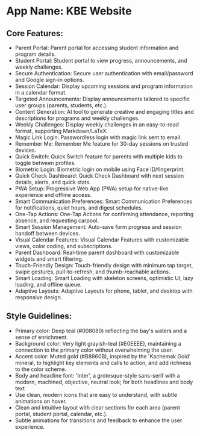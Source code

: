 # **App Name**: KBE Website

## Core Features:

- Parent Portal: Parent portal for accessing student information and program details.
- Student Portal: Student portal to view progress, announcements, and weekly challenges.
- Secure Authentication: Secure user authentication with email/password and Google sign-in options.
- Session Calendar: Display upcoming sessions and program information in a calendar format.
- Targeted Announcements: Display announcements tailored to specific user groups (parents, students, etc.).
- Content Generation: AI tool to generate creative and engaging titles and descriptions for programs and weekly challenges.
- Weekly Challenges: Display weekly challenges in an easy-to-read format, supporting Markdown/LaTeX.
- Magic Link Login: Passwordless login with magic link sent to email.
- Remember Me: Remember Me feature for 30-day sessions on trusted devices.
- Quick Switch: Quick Switch feature for parents with multiple kids to toggle between profiles.
- Biometric Login: Biometric login on mobile using Face ID/fingerprint.
- Quick Check Dashboard: Quick Check Dashboard with next session details, alerts, and quick stats.
- PWA Setup: Progressive Web App (PWA) setup for native-like experience and offline access.
- Smart Communication Preferences: Smart Communication Preferences for notifications, quiet hours, and digest schedules.
- One-Tap Actions: One-Tap Actions for confirming attendance, reporting absence, and requesting carpool.
- Smart Session Management: Auto-save form progress and session handoff between devices.
- Visual Calendar Features: Visual Calendar Features with customizable views, color coding, and subscriptions.
- Parent Dashboard: Real-time parent dashboard with customizable widgets and smart filtering.
- Touch-Friendly Design: Touch-friendly design with minimum tap target, swipe gestures, pull-to-refresh, and thumb-reachable actions.
- Smart Loading: Smart Loading with skeleton screens, optimistic UI, lazy loading, and offline queue.
- Adaptive Layouts: Adaptive Layouts for phone, tablet, and desktop with responsive design.

## Style Guidelines:

- Primary color: Deep teal (#008080) reflecting the bay's waters and a sense of enrichment.
- Background color: Very light grayish-teal (#E0EEEE), maintaining a connection to the primary color without overwhelming the user.
- Accent color: Muted gold (#B8860B), inspired by the 'Kachemak Gold' mineral, to highlight key elements and calls to action, and add richness to the color scheme.
- Body and headline font: 'Inter', a grotesque-style sans-serif with a modern, machined, objective, neutral look; for both headlines and body text
- Use clean, modern icons that are easy to understand, with subtle animations on hover.
- Clean and intuitive layout with clear sections for each area (parent portal, student portal, calendar, etc.).
- Subtle animations for transitions and feedback to enhance the user experience.